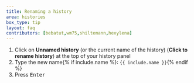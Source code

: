 ```yaml
---
title: Renaming a history
area: histories
box_type: tip
layout: faq
contributors: [bebatut,wm75,shiltemann,hexylena]
---
```



1. Click on **Unnamed history** (or the current name of the history) (**Click to rename history**) at the top of your history panel
2. Type the new name{% if include.name %}: `{{ include.name }}`{% endif %}
3. Press <kbd>Enter</kbd>
